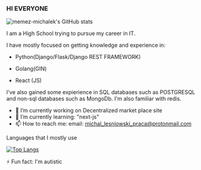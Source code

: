 ### HI EVERYONE


![memez-michalek's GitHub stats](https://github-readme-stats.vercel.app/api?username=memez-michalek&show_icons=true&theme=dark)

I am a High School trying to pursue my career in IT. 

I have mostly focused on getting knowledge and experience in:

- Python(Django/Flask/Django REST FRAMEWORK) 

- Golang(GIN)

- React (JS)


I've also gained some expierience in SQL databases such as POSTGRESQL and non-sql databases such as MongoDb. I'm also familiar with redis. 

- 🔭 I’m currently working on Decentralized market place site
- 🌱 I’m currently learning: "next-js"
- 📫 How to reach me: email: michal_lesniowski_praca@protonmail.com



Languages that I mostly use

[![Top Langs](https://github-readme-stats.vercel.app/api/top-langs/?username=memez-michalek&layout=compact)](https://github.com/anuraghazra/github-readme-stats)





⚡ Fun fact: I'm autistic
<!--
**memez-michalek/memez-michalek** is a ✨ _special_ ✨ repository because its `README.md` (this file) appears on your GitHub profile.

Here are some ideas to get you started:

- 🔭 I’m currently working on ...
- 🌱 I’m currently learning ...
- 👯 I’m looking to collaborate on ...
- 🤔 I’m looking for help with ...
- 💬 Ask me about ...
- 📫 How to reach me: ...
- 😄 Pronouns: ...
- ⚡ Fun fact: ...
-->
